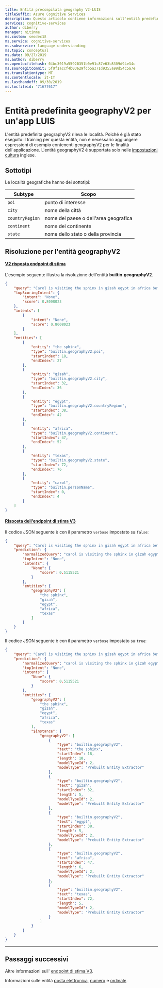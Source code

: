 ```yaml
---
title: Entità precompilata geography V2-LUIS
titleSuffix: Azure Cognitive Services
description: Questo articolo contiene informazioni sull'entità predefinita geographyV2 in Language Understanding, ovvero LUIS.
services: cognitive-services
author: diberry
manager: nitinme
ms.custom: seodec18
ms.service: cognitive-services
ms.subservice: language-understanding
ms.topic: conceptual
ms.date: 09/27/2019
ms.author: diberry
ms.openlocfilehash: 04bc3019a55920351b0e91c87e63b8309d94e34c
ms.sourcegitcommit: 5f0f1accf4b03629fcb5a371d9355a99d54c5a7e
ms.translationtype: MT
ms.contentlocale: it-IT
ms.lasthandoff: 09/30/2019
ms.locfileid: "71677617"
---
```

# <a name="geographyv2-prebuilt-entity-for-a-luis-app"></a>Entità predefinita geographyV2 per un'app LUIS
L'entità predefinita geographyV2 rileva le località. Poiché è già stato eseguito il training per questa entità, non è necessario aggiungere espressioni di esempio contenenti geographyV2 per le finalità dell'applicazione. L'entità geographyV2 è supportata solo nelle [impostazioni cultura](luis-reference-prebuilt-entities.md) inglese.

## <a name="subtypes"></a>Sottotipi
Le località geografiche hanno dei sottotipi:

|Subtype|Scopo|
|--|--|
|`poi`|punto di interesse|
|`city`|nome della città|
|`countryRegion`|nome del paese o dell'area geografica|
|`continent`|nome del continente|
|`state`|nome dello stato o della provincia|


## <a name="resolution-for-geographyv2-entity"></a>Risoluzione per l'entità geographyV2

#### <a name="v2-prediction-endpoint-responsetabv2"></a>[V2 risposta endpoint di stima](#tab/V2)

L'esempio seguente illustra la risoluzione dell'entità **builtin.geographyV2**.

```json
{
    "query": "Carol is visiting the sphinx in gizah egypt in africa before heading to texas",
    "topScoringIntent": {
        "intent": "None",
        "score": 0.8008023
    },
    "intents": [
        {
            "intent": "None",
            "score": 0.8008023
        }
    ],
    "entities": [
        {
            "entity": "the sphinx",
            "type": "builtin.geographyV2.poi",
            "startIndex": 18,
            "endIndex": 27
        },
        {
            "entity": "gizah",
            "type": "builtin.geographyV2.city",
            "startIndex": 32,
            "endIndex": 36
        },
        {
            "entity": "egypt",
            "type": "builtin.geographyV2.countryRegion",
            "startIndex": 38,
            "endIndex": 42
        },
        {
            "entity": "africa",
            "type": "builtin.geographyV2.continent",
            "startIndex": 47,
            "endIndex": 52
        },
        {
            "entity": "texas",
            "type": "builtin.geographyV2.state",
            "startIndex": 72,
            "endIndex": 76
        },
        {
            "entity": "carol",
            "type": "builtin.personName",
            "startIndex": 0,
            "endIndex": 4
        }
    ]
} 
```

#### <a name="v3-prediction-endpoint-responsetabv3"></a>[Risposta dell'endpoint di stima V3](#tab/V3)

Il codice JSON seguente è con il parametro `verbose` impostato su `false`:

```json
{
    "query": "Carol is visiting the sphinx in gizah egypt in africa before heading to texas",
    "prediction": {
        "normalizedQuery": "carol is visiting the sphinx in gizah egypt in africa before heading to texas",
        "topIntent": "None",
        "intents": {
            "None": {
                "score": 0.5115521
            }
        },
        "entities": {
            "geographyV2": [
                "the sphinx",
                "gizah",
                "egypt",
                "africa",
                "texas"
            ]
        }
    }
}
```

Il codice JSON seguente è con il parametro `verbose` impostato su `true`:

```json
{
    "query": "Carol is visiting the sphinx in gizah egypt in africa before heading to texas",
    "prediction": {
        "normalizedQuery": "carol is visiting the sphinx in gizah egypt in africa before heading to texas",
        "topIntent": "None",
        "intents": {
            "None": {
                "score": 0.5115521
            }
        },
        "entities": {
            "geographyV2": [
                "the sphinx",
                "gizah",
                "egypt",
                "africa",
                "texas"
            ],
            "$instance": {
                "geographyV2": [
                    {
                        "type": "builtin.geographyV2",
                        "text": "the sphinx",
                        "startIndex": 18,
                        "length": 10,
                        "modelTypeId": 2,
                        "modelType": "Prebuilt Entity Extractor"
                    },
                    {
                        "type": "builtin.geographyV2",
                        "text": "gizah",
                        "startIndex": 32,
                        "length": 5,
                        "modelTypeId": 2,
                        "modelType": "Prebuilt Entity Extractor"
                    },
                    {
                        "type": "builtin.geographyV2",
                        "text": "egypt",
                        "startIndex": 38,
                        "length": 5,
                        "modelTypeId": 2,
                        "modelType": "Prebuilt Entity Extractor"
                    },
                    {
                        "type": "builtin.geographyV2",
                        "text": "africa",
                        "startIndex": 47,
                        "length": 6,
                        "modelTypeId": 2,
                        "modelType": "Prebuilt Entity Extractor"
                    },
                    {
                        "type": "builtin.geographyV2",
                        "text": "texas",
                        "startIndex": 72,
                        "length": 5,
                        "modelTypeId": 2,
                        "modelType": "Prebuilt Entity Extractor"
                    }
                ]
            }
        }
    }
}
```

* * * 

## <a name="next-steps"></a>Passaggi successivi

Altre informazioni sull' [endpoint di stima V3](luis-migration-api-v3.md).

Informazioni sulle entità [posta elettronica](luis-reference-prebuilt-email.md), [numero](luis-reference-prebuilt-number.md) e [ordinale](luis-reference-prebuilt-ordinal.md). 
